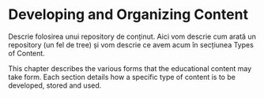 # Developing and Organizing Content

Descrie folosirea unui repository de conținut.
Aici vom descrie cum arată un repository (un fel de tree) și vom descrie ce avem acum în secțiunea Types of Content.

This chapter describes the various forms that the educational content may take form.
Each section details how a specific type of content is to be developed, stored and used.
